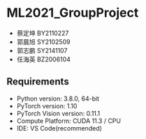 # ML2021_GroupProject

- 蔡定坤 BY2110227
- 郭晨旭 SY2102509
- 郭志鹏 SY2141107
- 任海英 BZ2006104

## Requirements

- Python version: 3.8.0, 64-bit
- PyTorch version: 1.10
- PyTorch Vision version: 0.11.1
- Compute Platform: CUDA 11.3 / CPU
- IDE: VS Code(recommended)
